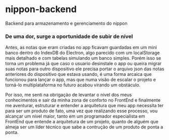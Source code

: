 # nippon-backend
Backend para armazenamento e gerenciamento do nippon

### De uma dor, surge a oportunidade de subir de nível
Antes, as notas que eram criadas no app ficavam guardadas em um mini banco dentro do IndexDB do Electron, algo parecido com um localStorage mais detalhado e com tabelas simulando um banco simples. Porém isso se torna um problema já que caso o usuario desinstale o app ou queira migrar suas notas para outro dispositivo ele precisa portar o arquivo json das notas anteriores do dispositivo que estava usando, é uma forma arcaica que funcionou para lançar o app, mas que numa visão de escalar o projeto e torná-lo multiplataforma no futuro acabou virando um obstáculo. 

Por isso, me senti na obrigação de levantar o nível dos meus conhecimentos e sair da minha zona de conforto no FrontEnd e finalmente me aventurar, estruturar e entender a arquitetura que meu app necessita ter para ser um produto de fato, uma vez que realizando esse processo, vou alcançar um nível maior, tanto em um programador especialista em FrontEnd que entende a arquitetura de um projeto, quanto de alguém que almeja ser um líder técnico que sabe a contrução de um produto de ponta a ponta.
